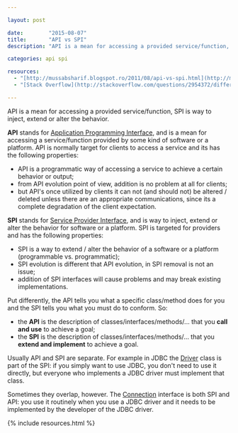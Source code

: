 ```yaml
---

layout: post

date:        "2015-08-07"
title:       "API vs SPI"
description: "API is a mean for accessing a provided service/function, SPI is way to inject, extend or alter the behavior."

categories: api spi

resources:
  - "[http://mussabsharif.blogspot.ro/2011/08/api-vs-spi.html](http://mussabsharif.blogspot.ro/2011/08/api-vs-spi.html)"
  - "[Stack Overflow](http://stackoverflow.com/questions/2954372/difference-between-spi-and-api)"

---
```



API is a mean for accessing a provided service/function, SPI is way to inject, extend or alter the behavior.

**API** stands for [Application Programming Interface](https://en.wikipedia.org/wiki/Application_programming_interface), and is a mean for accessing a service/function provided by some kind of software or a platform. API is normally target for clients to access a service and its has the following properties:
- API is a programmatic way of accessing a service to achieve a certain behavior or output;
- from API evolution point of view, addition is no problem at all for clients;
- but API's once utilized by clients it can not (and should not) be altered / deleted unless there are an appropriate communications, since its a complete degradation of the client expectation.

**SPI** stands for [Service Provider Interface](https://en.wikipedia.org/wiki/Service_provider_interface), and is way to inject, extend or alter the behavior for software or a platform. SPI is targeted for providers and has the following properties:
- SPI is a way to extend / alter the behavior of a software or a platform (programmable vs. programmatic);
- SPI evolution is different that API evolution, in SPI removal is not an issue;
- addition of SPI interfaces will cause problems and may break existing implementations.

Put differently, the API tells you what a specific class/method does for you and the SPI tells you what you must do to conform. So:
- the **API** is the description of classes/interfaces/methods/... that you **call and use** to achieve a goal;
- the **SPI** is the description of classes/interfaces/methods/... that you **extend and implement** to achieve a goal.

Usually API and SPI are separate. For example in JDBC the <a href="http://java.sun.com/javase/6/docs/api/java/sql/Driver.html">Driver</a> class is part of the SPI: if you simply want to use JDBC, you don't need to use it directly, but everyone who implements a JDBC driver must implement that class.

Sometimes they overlap, however. The <a href="http://java.sun.com/javase/6/docs/api/java/sql/Connection.html">Connection</a> interface is both SPI and API: you use it routinely when you use a JDBC driver and it needs to be implemented by the developer of the JDBC driver.

{% include resources.html %}
